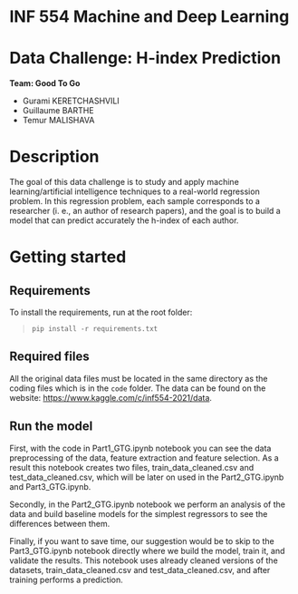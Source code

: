 # INF 554 Machine and Deep Learning
# Data Challenge: H-index Prediction
**Team: Good To Go**
* Gurami KERETCHASHVILI
* Guillaume BARTHE
* Temur MALISHAVA 


# Description
The goal of this data challenge is to study and apply machine learning/artificial intelligence techniques to a real-world regression problem. In this regression problem, each sample corresponds to a researcher (i. e., an author of research papers), and the goal is to build a model that can predict accurately the h-index of each author.


# Getting started
## Requirements

To install the requirements, run at the root folder:

> ```pip install -r requirements.txt```

## Required files

All the original data files must be located in the same directory as the coding files which is in the ```code``` folder.
The data can be found on the website: https://www.kaggle.com/c/inf554-2021/data.

## Run the model

First, with the code in Part1_GTG.ipynb notebook you can see the data preprocessing of the data, feature extraction and feature selection. As a result this notebook creates two files, train_data_cleaned.csv and test_data_cleaned.csv, which will be later on used in the Part2_GTG.ipynb and Part3_GTG.ipynb.

Secondly, in the Part2_GTG.ipynb notebook we perform an analysis of the data and build baseline models for the simplest regressors to see the differences between them.

Finally, if you want to save time, our suggestion would be to skip to the Part3_GTG.ipynb notebook directly where we build the model, train it, and validate the results. This notebook uses already cleaned versions of the datasets, train_data_cleaned.csv and test_data_cleaned.csv, and after training performs a prediction.


